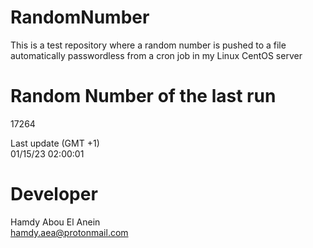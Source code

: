 # RandomNumber    
This is a test repository where a random number is pushed to a file automatically passwordless from a cron job in my Linux CentOS server    
# Random Number of the last run   
17264
      
Last update (GMT +1)    
01/15/23 02:00:01
# Developer    
Hamdy Abou El Anein   
hamdy.aea@protonmail.com
